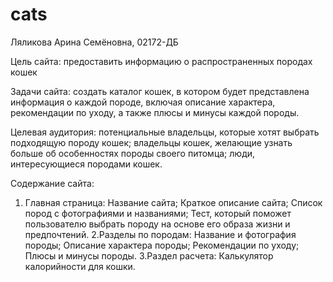 # cats

Ляликова Арина Семёновна, 02172-ДБ

Цель сайта: предоставить информацию о распространенных породах кошек

Задачи сайта: создать каталог кошек, в котором будет представлена информация о каждой породе, включая описание характера, рекомендации по уходу, а также плюсы и минусы каждой породы.

Целевая аудитория:  потенциальные владельцы, которые хотят выбрать подходящую породу кошек; владельцы кошек, желающие узнать больше об особенностях породы своего питомца;  люди, интересующиеся породами кошек.

Содержание сайта:
1. Главная страница:
Название сайта;
Краткое описание сайта;
Список пород с фотографиями и названиями;
Тест, который поможет пользователю выбрать породу на основе его образа жизни и предпочтений.
2.Разделы по породам:
Название и фотография породы;
Описание характера породы;
Рекомендации по уходу;
Плюсы и минусы породы.
3.Раздел расчета:
Калькулятор калорийности для кошки.
